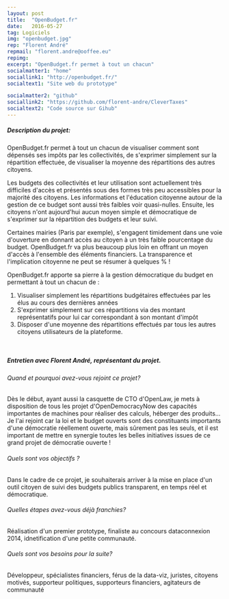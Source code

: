 ```yaml
---
layout: post
title:  "OpenBudget.fr"
date:   2016-05-27
tag: Logiciels
img: "openbudget.jpg"
rep: "Florent André"
repmail: "florent.andre@ooffee.eu"
repimg:
excerpt: "OpenBudget.fr permet à tout un chacun"
socialmatter1: "home"
sociallink1: "http://openbudget.fr/"
socialtext1: "Site web du prototype"

socialmatter2: "github"
sociallink2: "https://github.com/florent-andre/CleverTaxes"
socialtext2: "Code source sur Gihub"
---
```


##### Description du projet:

OpenBudget.fr permet à tout un chacun de visualiser comment sont dépensés ses impôts par les collectivités, de s'exprimer simplement sur la répartition effectuée, de visualiser la moyenne des répartitions des autres citoyens.


Les budgets des collectivités et leur utilisation sont actuellement très difficiles d'accès et présentés sous des formes très peu accessibles pour la majorité des citoyens. Les informations et l'éducation citoyenne autour de la gestion de ce budget sont aussi très faibles voir quasi-nulles. Ensuite, les citoyens n'ont aujourd'hui aucun moyen simple et démocratique de s'exprimer sur la répartition des budgets et leur suivi.

Certaines mairies (Paris par exemple), s'engagent timidement dans une voie d'ouverture en donnant accès au citoyen à un très faible pourcentage du budget. OpenBudget.fr va plus beaucoup plus loin en offrant un moyen d'accès à l'ensemble des éléments financiers. La transparence et l'implication citoyenne ne peut se résumer à quelques % !



OpenBudget.fr apporte sa pierre à la gestion démocratique du budget en permettant à tout un chacun de : 
1) Visualiser simplement les répartitions budgétaires effectuées par les élus au cours des dernières années
2) S'exprimer simplement sur ces répartitions via des montant représentatifs pour lui car correspondant à son montant d'impôt
3) Disposer d'une moyenne des répartitions effectués par tous les autres citoyens utilisateurs de la plateforme.

<br>

##### Entretien avec Florent André, représentant du projet.

###### Quand et pourquoi avez-vous rejoint ce projet?

Dès le début, ayant aussi la casquette de CTO d'OpenLaw, je mets à disposition de tous les projet d'OpenDemocracyNow des capacités importantes de machines pour réaliser des calculs, héberger des produits... Je l'ai rejoint car la loi et le budget ouverts sont des constituants importants d'une démocratie réellement ouverte, mais sûrement pas les seuls, et il est important de mettre en synergie toutes les belles initiatives issues de ce grand projet de démocratie ouverte !

###### Quels sont vos objectifs ?

Dans le cadre de ce projet, je souhaiterais arriver à la mise en place d'un outil citoyen de suivi des budgets publics transparent, en temps réel et démocratique.

###### Quelles étapes avez-vous déjà franchies?

Réalisation d'un premier prototype, finaliste au concours dataconnexion 2014, idnetification d'une petite communauté.

###### Quels sont vos besoins pour la suite?

Développeur, spécialistes financiers, férus de la data-viz, juristes, citoyens motivés, supporteur politiques, supporteurs financiers, agitateurs de communauté
